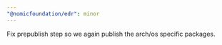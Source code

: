 ```yaml
---
"@nomicfoundation/edr": minor
---
```


Fix prepublish step so we again publish the arch/os specific packages.
